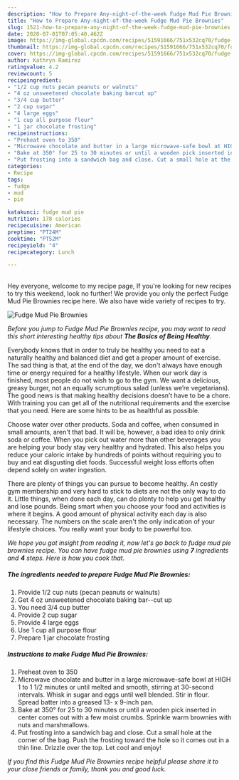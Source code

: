 ```yaml
---
description: "How to Prepare Any-night-of-the-week Fudge Mud Pie Brownies"
title: "How to Prepare Any-night-of-the-week Fudge Mud Pie Brownies"
slug: 1521-how-to-prepare-any-night-of-the-week-fudge-mud-pie-brownies
date: 2020-07-01T07:05:40.462Z
image: https://img-global.cpcdn.com/recipes/51591666/751x532cq70/fudge-mud-pie-brownies-recipe-main-photo.jpg
thumbnail: https://img-global.cpcdn.com/recipes/51591666/751x532cq70/fudge-mud-pie-brownies-recipe-main-photo.jpg
cover: https://img-global.cpcdn.com/recipes/51591666/751x532cq70/fudge-mud-pie-brownies-recipe-main-photo.jpg
author: Kathryn Ramirez
ratingvalue: 4.2
reviewcount: 5
recipeingredient:
- "1/2 cup nuts pecan peanuts or walnuts"
- "4 oz unsweetened chocolate baking barcut up"
- "3/4 cup butter"
- "2 cup sugar"
- "4 large eggs"
- "1 cup all purpose flour"
- "1 jar chocolate frosting"
recipeinstructions:
- "Preheat oven to 350"
- "Microwave chocolate and butter in a large microwave-safe bowl at HIGH 1 to 1 1/2 minutes or until melted and smooth, stirring at 30-second intervals. Whisk in sugar and eggs until well blended. Stir in flour. Spread batter into a greased 13- x 9-inch pan."
- "Bake at 350° for 25 to 30 minutes or until a wooden pick inserted in center comes out with a few moist crumbs. Sprinkle warm brownies with nuts and marshmallows."
- "Put frosting into a sandwich bag and close. Cut a small hole at the corner of the bag. Push the frosting toward the hole so it comes out in a thin line.  Drizzle over the top. Let cool and enjoy!"
categories:
- Recipe
tags:
- fudge
- mud
- pie

katakunci: fudge mud pie 
nutrition: 178 calories
recipecuisine: American
preptime: "PT24M"
cooktime: "PT52M"
recipeyield: "4"
recipecategory: Lunch

---
```

<br>
Hey everyone, welcome to my recipe page, If you're looking for new recipes to try this weekend, look no further! We provide you only the perfect Fudge Mud Pie Brownies recipe here. We also have wide variety of recipes to try.
<br>


![Fudge Mud Pie Brownies](https://img-global.cpcdn.com/recipes/51591666/751x532cq70/fudge-mud-pie-brownies-recipe-main-photo.jpg)

<i>Before you jump to Fudge Mud Pie Brownies recipe, you may want to read this short interesting healthy tips about <strong>The Basics of Being Healthy</strong>.</i>

Everybody knows that in order to truly be healthy you need to eat a naturally healthy and balanced diet and get a proper amount of exercise. The sad thing is that, at the end of the day, we don't always have enough time or energy required for a healthy lifestyle. When our work day is finished, most people do not wish to go to the gym. We want a delicious, greasy burger, not an equally scrumptious salad (unless we’re vegetarians). The good news is that making healthy decisions doesn’t have to be a chore. With training you can get all of the nutritional requirements and the exercise that you need. Here are some hints to be as healthful as possible.

Choose water over other products. Soda and coffee, when consumed in small amounts, aren't that bad. It will be, however, a bad idea to only drink soda or coffee. When you pick out water more than other beverages you are helping your body stay very healthy and hydrated. This also helps you reduce your caloric intake by hundreds of points without requiring you to buy and eat disgusting diet foods. Successful weight loss efforts often depend solely on water ingestion.

There are plenty of things you can pursue to become healthy. An costly gym membership and very hard to stick to diets are not the only way to do it. Little things, when done each day, can do plenty to help you get healthy and lose pounds. Being smart when you choose your food and activities is where it begins. A good amount of physical activity each day is also necessary. The numbers on the scale aren't the only indication of your lifestyle choices. You really want your body to be powerful too. 


<i>We hope you got insight from reading it, now let's go back to fudge mud pie brownies recipe. You can have fudge mud pie brownies using <strong>7</strong> ingredients and <strong>4</strong> steps. Here is how you cook that.
</i>

##### The ingredients needed to prepare Fudge Mud Pie Brownies:

1. Provide 1/2 cup nuts (pecan peanuts or walnuts)
1. Get 4 oz unsweetened chocolate baking bar--cut up
1. You need 3/4 cup butter
1. Provide 2 cup sugar
1. Provide 4 large eggs
1. Use 1 cup all purpose flour
1. Prepare 1 jar chocolate frosting


##### Instructions to make Fudge Mud Pie Brownies:

1. Preheat oven to 350
1. Microwave chocolate and butter in a large microwave-safe bowl at HIGH 1 to 1 1/2 minutes or until melted and smooth, stirring at 30-second intervals. Whisk in sugar and eggs until well blended. Stir in flour. Spread batter into a greased 13- x 9-inch pan.
1. Bake at 350° for 25 to 30 minutes or until a wooden pick inserted in center comes out with a few moist crumbs. Sprinkle warm brownies with nuts and marshmallows.
1. Put frosting into a sandwich bag and close. Cut a small hole at the corner of the bag. Push the frosting toward the hole so it comes out in a thin line.  Drizzle over the top. Let cool and enjoy!


<i>If you find this Fudge Mud Pie Brownies recipe helpful please share it to your close friends or family, thank you and good luck.</i>
